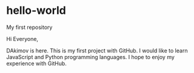 # hello-world
My first repository

Hi Everyone,

DAkimov is here. This is my first project with GitHub.
I would like to learn JavaScript and Python programming languages.
I hope to enjoy my experience with GitHub.
